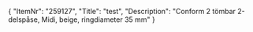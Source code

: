 {
  "ItemNr": "259127",
  "Title": "test",
  "Description": "Conform 2 tömbar 2-delspåse, Midi, beige, ringdiameter 35 mm"
}
